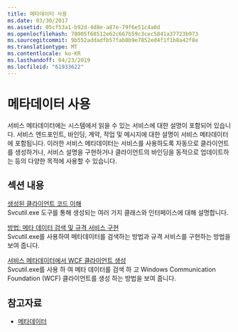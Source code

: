 ```yaml
---
title: 메타데이터 사용
ms.date: 03/30/2017
ms.assetid: 05cf53a1-b92d-4d8e-a87e-79f6e51c4a8d
ms.openlocfilehash: 78005f68512e62c667b59c3cec5841a37723b973
ms.sourcegitcommit: 9b552addadfb57fab0b9e7852ed4f1f1b8a42f8e
ms.translationtype: MT
ms.contentlocale: ko-KR
ms.lasthandoff: 04/23/2019
ms.locfileid: "61933622"
---
```

# <a name="using-metadata"></a>메타데이터 사용
서비스 메타데이터에는 시스템에서 읽을 수 있는 서비스에 대한 설명이 포함되어 있습니다. 서비스 엔드포인트, 바인딩, 계약, 작업 및 메시지에 대한 설명이 서비스 메타데이터에 포함됩니다. 이러한 서비스 메타데이터는 서비스를 사용하도록 자동으로 클라이언트를 생성하거나, 서비스 설명을 구현하거나 클라이언트의 바인딩을 동적으로 업데이트하는 등의 다양한 목적에 사용할 수 있습니다.  
  
## <a name="in-this-section"></a>섹션 내용  
 [생성된 클라이언트 코드 이해](../../../../docs/framework/wcf/feature-details/understanding-generated-client-code.md)  
 Svcutil.exe 도구를 통해 생성되는 여러 가지 클래스와 인터페이스에 대해 설명합니다.  
  
 [방법: 메타 데이터 검색 및 규격 서비스 구현](../../../../docs/framework/wcf/feature-details/how-to-retrieve-metadata-and-implement-a-compliant-service.md)  
 Svcutil.exe를 사용하여 메타데이터를 검색하는 방법과 규격 서비스를 구현하는 방법을 보여 줍니다.  
  
 [서비스 메타데이터에서 WCF 클라이언트 생성](../../../../docs/framework/wcf/feature-details/generating-a-wcf-client-from-service-metadata.md)  
 Svcutil.exe를 사용 하 여 메타 데이터를 검색 하 고 Windows Communication Foundation (WCF) 클라이언트를 생성 하는 방법을 보여 줍니다.  
  
## <a name="see-also"></a>참고자료

- [메타데이터](../../../../docs/framework/wcf/feature-details/metadata.md)
